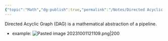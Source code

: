 ```yaml
---
{"topic":"Math","dg-publish":true,"permalink":"/Notes/Directed Acyclic Graph/","dgPassFrontmatter":true,"noteIcon":""}
---
```


Directed Acyclic Graph (DAG) is a mathematical abstraction of a pipeline.

- example: ![Pasted image 20231001121109.png|200](/img/user/assets/images/Pasted%20image%2020231001121109.png)